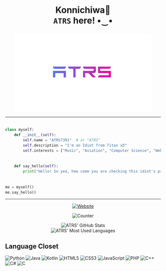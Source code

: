 <h1><p align="center">Konnichiwa👋<br><code>ATRS</code> here! •‿•</p></h1>
<a href="https://atrs7391.github.io/" target="_blank">
    <p align="center">
        <img src="https://raw.githubusercontent.com/ATRS7391/ATRS7391/main/atrs_no_background.png" alt="Website_2" height="250px">        
    </p>
</a>

<hr>


```python

class myself:
    def __init__(self):
        self.name = "ATRS7391"  # or "ATRS"
        self.description = "I'm an Idiot from Titan xD"
        self.interests = ["Music", "Aviation", "Computer Science", "Web Surfing"]
        
        
    def say_hello(self):
        print("Hello! So yea, how come you are checking this idiot's profile today? BTW nice to meet you :)")
        
        
me = myself()
me.say_hello()

```


<hr>


<a href="https://atrs7391.github.io/" target="_blank">
    <p align="center">
        <img src="https://img.shields.io/badge/my_portfolio-000?style=for-the-badge&logo=ko-fi&logoColor=white" alt="Website">        
    </p>
</a>
<p align="center">
    <img src="https://enh2ydya0cf6i98.m.pipedream.net/" alt="Counter">
</p>
<p align="center">
    <img src="https://github-readme-stats.vercel.app/api?username=ATRS7391&bg_color=45,6c89ff,9b59b6&title_color=fff&text_color=fff" alt="ATRS' GitHub Stats">
    <br>
    <img src="https://github-readme-stats.vercel.app/api/top-langs?username=ATRS7391&bg_color=30,9b59b6,ff7f7f&title_color=fff&text_color=fff&layout=compact" alt="ATRS' Most Used Languages">
</p>



## Language Closet
![Python](https://img.shields.io/badge/Python-3776AB?style=for-the-badge&logo=python&logoColor=white)
![Java](https://img.shields.io/badge/Java-ED8B00?style=for-the-badge&logo=java&logoColor=white)
![Kotlin](https://img.shields.io/badge/Kotlin-0095D5?&style=for-the-badge&logo=kotlin&logoColor=white)
![HTML5](https://img.shields.io/badge/HTML5-E34F26?style=for-the-badge&logo=html5&logoColor=white)
![CSS3](https://img.shields.io/badge/CSS3-1572B6?style=for-the-badge&logo=css3&logoColor=white)
![JavaScript](https://img.shields.io/badge/JavaScript-323330?style=for-the-badge&logo=javascript&logoColor=F7DF1E)
![PHP](https://img.shields.io/badge/PHP-777BB4?style=for-the-badge&logo=php&logoColor=white)
![C++](https://img.shields.io/badge/C%2B%2B-00599C?style=for-the-badge&logo=c%2B%2B&logoColor=white)
![C#](https://img.shields.io/badge/C%23-239120?style=for-the-badge&logo=c-sharp&logoColor=white)
![C](https://img.shields.io/badge/C-00599C?style=for-the-badge&logo=c&logoColor=white)
